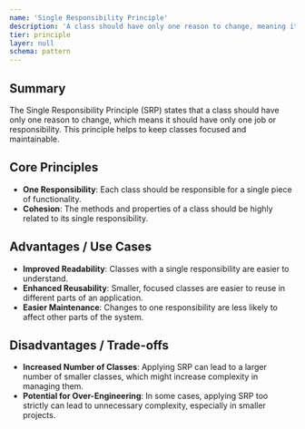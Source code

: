 ```yaml
---
name: 'Single Responsibility Principle'
description: 'A class should have only one reason to change, meaning it should have only one job or responsibility.'
tier: principle
layer: null
schema: pattern
---
```


## Summary

The Single Responsibility Principle (SRP) states that a class should have only one reason to change, which means it should have only one job or responsibility. This principle helps to keep classes focused and maintainable.

## Core Principles

- **One Responsibility**: Each class should be responsible for a single piece of functionality.
- **Cohesion**: The methods and properties of a class should be highly related to its single responsibility.

## Advantages / Use Cases

- **Improved Readability**: Classes with a single responsibility are easier to understand.
- **Enhanced Reusability**: Smaller, focused classes are easier to reuse in different parts of an application.
- **Easier Maintenance**: Changes to one responsibility are less likely to affect other parts of the system.

## Disadvantages / Trade-offs

- **Increased Number of Classes**: Applying SRP can lead to a larger number of smaller classes, which might increase complexity in managing them.
- **Potential for Over-Engineering**: In some cases, applying SRP too strictly can lead to unnecessary complexity, especially in smaller projects.
